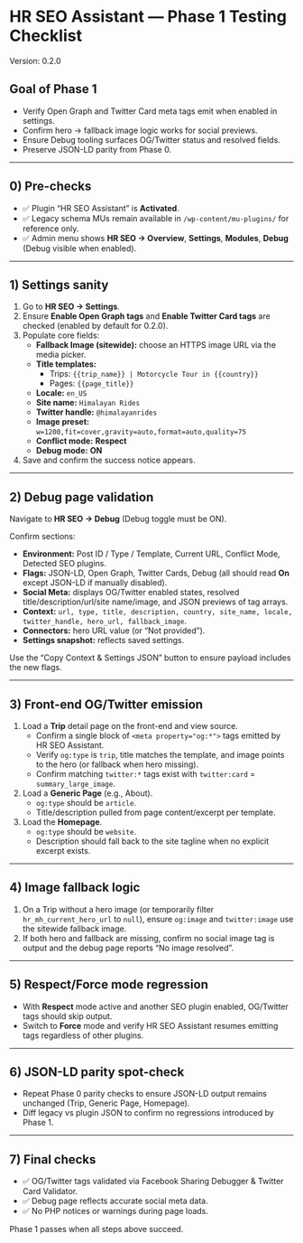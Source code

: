 # HR SEO Assistant — Phase 1 Testing Checklist
Version: 0.2.0

## Goal of Phase 1
- Verify Open Graph and Twitter Card meta tags emit when enabled in settings.
- Confirm hero → fallback image logic works for social previews.
- Ensure Debug tooling surfaces OG/Twitter status and resolved fields.
- Preserve JSON-LD parity from Phase 0.

---

## 0) Pre-checks
- ✅ Plugin “HR SEO Assistant” is **Activated**.
- ✅ Legacy schema MUs remain available in `/wp-content/mu-plugins/` for reference only.
- ✅ Admin menu shows **HR SEO → Overview**, **Settings**, **Modules**, **Debug** (Debug visible when enabled).

---

## 1) Settings sanity
1. Go to **HR SEO → Settings**.
2. Ensure **Enable Open Graph tags** and **Enable Twitter Card tags** are checked (enabled by default for 0.2.0).
3. Populate core fields:
   - **Fallback Image (sitewide):** choose an HTTPS image URL via the media picker.
   - **Title templates:**
     - Trips: `{{trip_name}} | Motorcycle Tour in {{country}}`
     - Pages: `{{page_title}}`
   - **Locale:** `en_US`
   - **Site name:** `Himalayan Rides`
   - **Twitter handle:** `@himalayanrides`
   - **Image preset:** `w=1200,fit=cover,gravity=auto,format=auto,quality=75`
   - **Conflict mode:** **Respect**
   - **Debug mode:** **ON**
4. Save and confirm the success notice appears.

---

## 2) Debug page validation
Navigate to **HR SEO → Debug** (Debug toggle must be ON).

Confirm sections:
- **Environment:** Post ID / Type / Template, Current URL, Conflict Mode, Detected SEO plugins.
- **Flags:** JSON-LD, Open Graph, Twitter Cards, Debug (all should read **On** except JSON-LD if manually disabled).
- **Social Meta:** displays OG/Twitter enabled states, resolved title/description/url/site name/image, and JSON previews of tag arrays.
- **Context:** `url, type, title, description, country, site_name, locale, twitter_handle, hero_url, fallback_image`.
- **Connectors:** hero URL value (or “Not provided”).
- **Settings snapshot:** reflects saved settings.

Use the “Copy Context & Settings JSON” button to ensure payload includes the new flags.

---

## 3) Front-end OG/Twitter emission
1. Load a **Trip** detail page on the front-end and view source.
   - Confirm a single block of `<meta property="og:*">` tags emitted by HR SEO Assistant.
   - Verify `og:type` is `trip`, title matches the template, and image points to the hero (or fallback when hero missing).
   - Confirm matching `twitter:*` tags exist with `twitter:card` = `summary_large_image`.
2. Load a **Generic Page** (e.g., About).
   - `og:type` should be `article`.
   - Title/description pulled from page content/excerpt per template.
3. Load the **Homepage**.
   - `og:type` should be `website`.
   - Description should fall back to the site tagline when no explicit excerpt exists.

---

## 4) Image fallback logic
1. On a Trip without a hero image (or temporarily filter `hr_mh_current_hero_url` to `null`), ensure `og:image` and `twitter:image` use the sitewide fallback image.
2. If both hero and fallback are missing, confirm no social image tag is output and the debug page reports “No image resolved”.

---

## 5) Respect/Force mode regression
- With **Respect** mode active and another SEO plugin enabled, OG/Twitter tags should skip output.
- Switch to **Force** mode and verify HR SEO Assistant resumes emitting tags regardless of other plugins.

---

## 6) JSON-LD parity spot-check
- Repeat Phase 0 parity checks to ensure JSON-LD output remains unchanged (Trip, Generic Page, Homepage).
- Diff legacy vs plugin JSON to confirm no regressions introduced by Phase 1.

---

## 7) Final checks
- ✅ OG/Twitter tags validated via Facebook Sharing Debugger & Twitter Card Validator.
- ✅ Debug page reflects accurate social meta data.
- ✅ No PHP notices or warnings during page loads.

Phase 1 passes when all steps above succeed.
